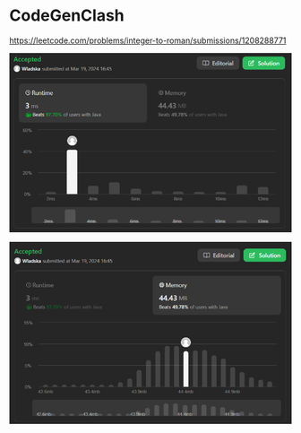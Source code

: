 # CodeGenClash

https://leetcode.com/problems/integer-to-roman/submissions/1208288771

![runtime](./images/leetcodesummary/runtime.png)

![memory](./images/leetcodesummary/memory.png)